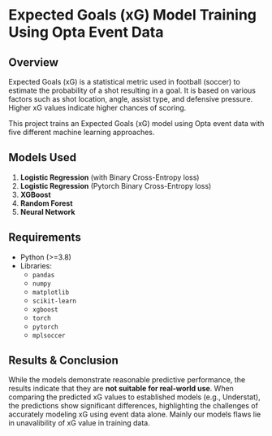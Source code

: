 # Expected Goals (xG) Model Training Using Opta Event Data

## Overview  
Expected Goals (xG) is a statistical metric used in football (soccer) to estimate the probability of a shot resulting in a goal. It is based on various factors such as shot location, angle, assist type, and defensive pressure. Higher xG values indicate higher chances of scoring.

This project trains an Expected Goals (xG) model using Opta event data with five different machine learning approaches.

## Models Used  
1. **Logistic Regression** (with Binary Cross-Entropy loss)  
2. **Logistic Regression** (Pytorch Binary Cross-Entropy loss) 
3. **XGBoost**  
4. **Random Forest**  
5. **Neural Network**  

## Requirements  
- Python (>=3.8)  
- Libraries:  
  - `pandas`  
  - `numpy`  
  - `matplotlib`
  - `scikit-learn`  
  - `xgboost`  
  - `torch`  
  - `pytorch`
  - `mplsoccer`

## Results & Conclusion  
While the models demonstrate reasonable predictive performance, the results indicate that they are **not suitable for real-world use**. When comparing the predicted xG values to established models (e.g., Understat), the predictions show significant differences, highlighting the challenges of accurately modeling xG using event data alone. Mainly our models flaws lie in unavalibility of xG value in training data. 
